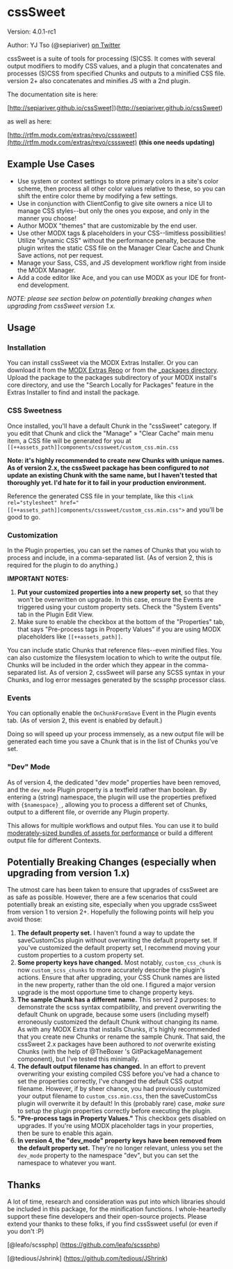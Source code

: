 cssSweet
=========================================
Version: 4.0.1-rc1

Author: YJ Tso (@sepiariver) [on Twitter](https://twitter.com/sepiariver)

cssSweet is a suite of tools for processing (S)CSS. It comes with several output modifiers to modify CSS values, and a plugin that concatenates and processes (S)CSS from specified Chunks and outputs to a minified CSS file. version 2+ also concatenates and minifies JS with a 2nd plugin.

The documentation site is here:

[http://sepiariver.github.io/cssSweet])(http://sepiariver.github.io/cssSweet)

as well as here:

[http://rtfm.modx.com/extras/revo/csssweet](http://rtfm.modx.com/extras/revo/csssweet) **(this one needs updating)**


## Example Use Cases
- Use system or context settings to store primary colors in a site's color scheme, then process all other color values relative to these, so you can shift the entire color theme by modifying a few settings.
- Use in conjunction with ClientConfig to give site owners a nice UI to manage CSS styles--but only the ones you expose, and only in the manner you choose!
- Author MODX "themes" that are customizable by the end user.
- Use other MODX tags & placeholders in your CSS--limitless possibilities! Utilize "dynamic CSS" without the performance penalty, because the plugin writes the static CSS file on the Manager Clear Cache and Chunk Save actions, not per request.
- Manage your Sass, CSS, and JS development workflow right from inside the MODX Manager.
- Add a code editor like Ace, and you can use MODX as your IDE for front-end development.

_NOTE: please see section below on potentially breaking changes when upgrading from cssSweet version 1.x._

## Usage

### Installation
You can install cssSweet via the MODX Extras Installer. Or you can download it from the [MODX Extras Repo](http://modx.com/extras/package/cssSweet) or from the [_packages directory](https://github.com/sepiariver/cssSweet/tree/master/_packages). Upload the package to the packages subdirectory of your MODX install's core directory, and use the "Search Locally for Packages" feature in the Extras Installer to find and install the package.

### CSS Sweetness
Once installed, you'll have a default Chunk in the "cssSweet" category. If you edit that Chunk and click the "Manage" » "Clear Cache" main menu item, a CSS file will be generated for you at
`[[++assets_path]]components/csssweet/custom_css.min.css`

**Note: it's highly recommended to create new Chunks with unique names. As of version 2.x, the cssSweet package has been configured to _not_ update an existing Chunk with the same name, but I haven't tested that thoroughly yet. I'd hate for it to fail in your production environment.**

Reference the generated CSS file in your template, like this
`<link rel="stylesheet" href="[[++assets_path]]components/csssweet/custom_css.min.css">`
and you'll be good to go.

### Customization
In the Plugin properties, you can set the names of Chunks that you wish to process and include, in a comma-separated list. (As of version 2, this is required for the plugin to do anything.)

**IMPORTANT NOTES:**

1. **Put your customized properties into a new property set**, so that they won't be overwritten on upgrade. In this case, ensure the Events are triggered using your custom property sets. Check the "System Events" tab in the Plugin Edit View.
2. Make sure to enable the checkbox at the bottom of the "Properties" tab, that says "Pre-process tags in Property Values" if you are using MODX placeholders like `[[++assets_path]]`.

You can include static Chunks that reference files--even minified files. You can also customize the filesystem location to which to write the output file. Chunks will be included in the order which they appear in the comma-separated list. As of version 2, cssSweet will parse any SCSS syntax in your Chunks, and log error messages generated by the scssphp processor class.

### Events
You can optionally enable the `OnChunkFormSave` Event in the Plugin events tab. (As of version 2, this event is enabled by default.)

Doing so will speed up your process immensely, as a new output file will be generated each time you save a Chunk that is in the list of Chunks you've set.

### "Dev" Mode
As of version 4, the dedicated "dev mode" properties have been removed, and the `dev_mode` Plugin property is a textfield rather than boolean. By entering a (string) namespace, the plugin will use the properties prefixed with `{$namespace}_`, allowing you to process a different set of Chunks, output to a different file, or override any Plugin property.

This allows for multiple workflows and output files. You can use it to build [moderately-sized bundles of assets for performance](https://medium.com/@asyncmax/the-right-way-to-bundle-your-assets-for-faster-sites-over-http-2-437c37efe3ff) or build a different output file for different Contexts.

## Potentially Breaking Changes (especially when upgrading from version 1.x)
The utmost care has been taken to ensure that upgrades of cssSweet are as safe as possible. However, there are a few scenarios that could potentially break an existing site, especially when you upgrade cssSweet from version 1 to version 2+. Hopefully the following points will help you avoid those:

1. **The default property set.** I haven't found a way to update the saveCustomCss plugin without overwriting the default property set. If you've customized the default property set, I recommend moving your custom properties to a custom property set.
2. **Some property keys have changed.** Most notably, `custom_css_chunk` is now `custom_scss_chunks` to more accurately describe the plugin's actions. Ensure that after upgrading, your CSS Chunk names are listed in the new property, rather than the old one. I figured a major version upgrade is the most opportune time to change property keys.
3. **The sample Chunk has a different name.** This served 2 purposes: to demonstrate the scss syntax compatibility, and prevent overwriting the default Chunk on upgrade, because some users (including myself) erroneously customized the default Chunk without changing its name. As with any MODX Extra that installs Chunks, it's highly recommended that you create new Chunks or rename the sample Chunk. That said, the cssSweet 2.x packages have been authored to *not* overwrite existing Chunks (with the help of @TheBoxer 's GitPackageManagement component), but I've tested this minimally.
4. **The default output filename has changed.** In an effort to prevent overwriting your existing compiled CSS before you've had a chance to set the properties correctly, I've changed the default CSS output filename. However, if by sheer chance, you had previously customized your output filename to `custom_css.min.css`, then the saveCustomCss plugin will overwrite it by default! In this (probably rare) case, _*make sure*_ to setup the plugin properties correctly before executing the plugin.
5. **"Pre-process tags in Property Values."** This checkbox gets disabled on upgrades. If you're using MODX placeholder tags in your properties, then be sure to enable this again.
6. **In version 4, the "dev_mode" property keys have been removed from the default property set.** They're no longer relevant, unless you set the `dev_mode` property to the namespace "dev", but you can set the namespace to whatever you want.

## Thanks
A lot of time, research and consideration was put into which libraries should be included in this package, for the minification functions. I whole-heartedly support these fine developers and their open-source projects. Please extend your thanks to these folks, if you find cssSsweet useful (or even if you don't :P)

[@leafo/scssphp] (https://github.com/leafo/scssphp)

[@tedious/Jshrink] (https://github.com/tedious/JShrink)
